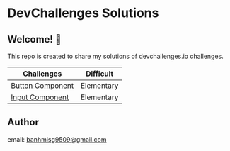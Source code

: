 # DevChallenges Solutions

## Welcome! 👋

This repo is created to share my solutions of devchallenges.io challenges.

| Challenges                          | Difficult   |
| ----------------------------------- | ------ |
| [Button Component](https://banhmisg9509.github.io/devchallenges-sol/button-component/dist) | Elementary |
| [Input Component](https://banhmisg9509.github.io/devchallenges-sol/input-component/dist) | Elementary |


## Author

email: banhmisg9509@gmail.com
